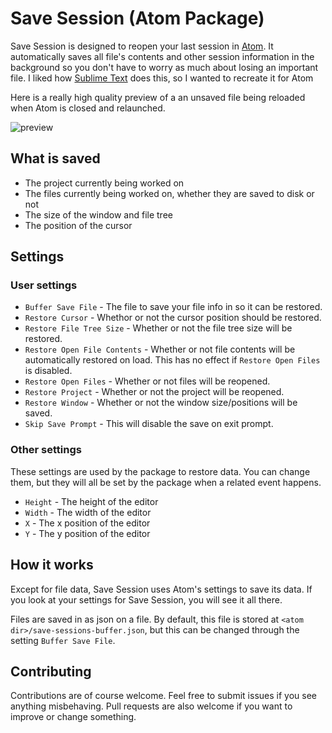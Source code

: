# Save Session (Atom Package)

Save Session is designed to reopen your last session in [Atom](https://atom.io/).
It automatically saves all file's contents and other session information in the
background so you don't have to worry as much about losing an important file.
I liked how [Sublime Text](http://www.sublimetext.com/) does this, so I wanted
to recreate it for Atom

Here is a really high quality preview of a an unsaved file being reloaded when
Atom is closed and relaunched.

![preview](https://raw.githubusercontent.com/mpeterson2/save-session/master/preview.gif)

## What is saved

 - The project currently being worked on
 - The files currently being worked on, whether they are saved to disk or not
 - The size of the window and file tree
 - The position of the cursor

## Settings

### User settings

 - `Buffer Save File` - The file to save your file info in so it can be restored.
 - `Restore Cursor` - Whethor or not the cursor position should be restored.
 - `Restore File Tree Size` - Whether or not the file tree size will be restored.
 - `Restore Open File Contents` - Whether or not file contents will be
 automatically restored on load. This has no effect if `Restore Open Files` is
 disabled.
 - `Restore Open Files` - Whether or not files will be reopened.
 - `Restore Project` - Whether or not the project will be reopened.
 - `Restore Window` - Whether or not the window size/positions will be saved.
 - `Skip Save Prompt` - This will disable the save on exit prompt.

### Other settings
These settings are used by the package to restore data. You can change them, but
they will all be set by the package when a related event happens.

 - `Height` - The height of the editor
 - `Width` - The width of the editor
 - `X` - The x position of the editor
 - `Y` - The y position of the editor

## How it works

Except for file data, Save Session uses Atom's settings to save its data. If you
look at your settings for Save Session, you will see it all there.

Files are saved in as json on a file. By default, this file is stored
at `<atom dir>/save-sessions-buffer.json`, but this can be changed through the
setting `Buffer Save File`.

## Contributing

Contributions are of course welcome. Feel free to submit issues if you see
anything misbehaving. Pull requests are also welcome if you want to improve or
change something.

